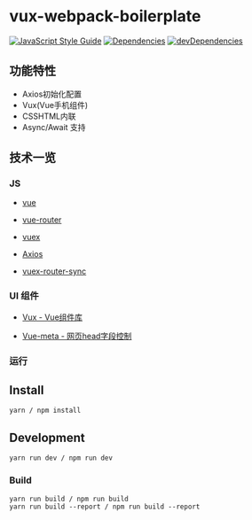 # vux-webpack-boilerplate

[![JavaScript Style Guide](https://img.shields.io/badge/code_style-standard-brightgreen.svg)](https://standardjs.com)
[![Dependencies](https://david-dm.org/HopeFE/GNB_STUDENT/status.svg)](https://david-dm.org/HopeFE/vux-webpack-boilerplate) 
[![devDependencies](https://david-dm.org/HopeFE/vux-webpack-boilerplate/dev-status.svg)](https://david-dm.org/HopeFE/vux-webpack-boilerplate?type=dev) 
## 功能特性
- Axios初始化配置
- Vux(Vue手机组件)
- CSSHTML内联
- Async/Await 支持

## 技术一览

### JS

-	[vue](http://cn.vuejs.org/guide/)

-	[vue-router](http://router.vuejs.org/zh-cn/index.html)

-	[vuex](http://vuex.vuejs.org/zh-cn/index.html)

-	[Axios](https://github.com/mzabriskie/axios)

-	[vuex-router-sync](https://github.com/vuejs/vuex-router-sync)

### UI 组件

-	[Vux - Vue组件库](https://vux.li/#/)

-	[Vue-meta - 网页head字段控制](https://github.com/declandewet/vue-meta)

### 运行

## Install
```
yarn / npm install 
```

## Development
```
yarn run dev / npm run dev

```
### Build
```
yarn run build / npm run build
yarn run build --report / npm run build --report
```